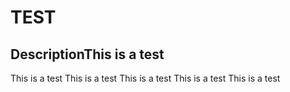 # TEST

## DescriptionThis is a test
This is a test
This is a test
This is a test
This is a test
This is a test
